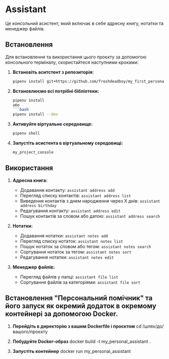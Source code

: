# Assistant

Це консольний асистент, який включає в себе адресну книгу, нотатки та менеджер файлів.

## Встановлення

Для встановлення та використання цього проєкту за допомогою консольного терміналу, скористайтеся наступними кроками:

1. **Встановіть аситстент з репозиторія:**
    ```bash
    pipenv install git+https://github.com/freshdeadboy/my_first_personal_project.git
    ```

2. **Встановлюємо всі потрібні бібліотеки:**
    ```bash
    pipenv install
    або
    ```bash
    pipenv install --dev
    ```

3. **Активуйте віртуальне середовище:**
    ```bash
    pipenv shell
    ```

4. **Запустіть асистента в віртуальному середовищі:**
    ```bash
    my_project_console
    ```

## Використання

1. **Адресна книга:**
    - Додавання контакту: `assistant address add`
    - Перегляд списку контактів: `assistant address list`
    - Виведення контактів з днем народження через X днів: `assistant address birthday`
    - Редагування контакту: `assistant address edit`
    - Пошук контактів за словом або датою: `assistant address search`

2. **Нотатки:**
    - Додавання нотатки: `assistant notes add`
    - Перегляд списку нотаток: `assistant notes list`
    - Пошук нотаток за словом або тегом: `assistant notes search`
    - Сортування нотаток за тегом: `assistant notes sort`
    - Редагування нотатки: `assistant notes edit`

3. **Менеджер файлів:**
    - Перегляд файлів у папці: `assistant file list`
    - Сортування файлів за категоріями: `assistant file sort`

## Встановлення "Персональний помічник" та його запуск як окремий додаток в окремому контейнері за допомогою Docker.    

1. **Перейдіть в директорію з вашим Dockerfile і проєктом**
cd /шлях/до/вашого/проєкту

2. **Побудуйте Docker-образ**
docker build -t my_personal_assistant .

3. **Запустіть контейнер**
docker run my_personal_assistant

